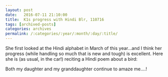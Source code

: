 ```yaml
---
layout: post
date:	2016-07-11 21:10:00
title:  K1s progress with Hindi Blr, 110716
tags: [archived-posts]
categories: archives
permalink: /:categories/:year/:month/:day/:title/
---
```

She first looked at the Hindi alphabet in March of this year...and I think her progress (while handling so much that is new and tough) is excellent. Here she is (as usual, in the car!) reciting a Hindi poem about a bird:

<lj-embed id="1404"/>

Both my daughter and my granddaughter continue to amaze me....!
